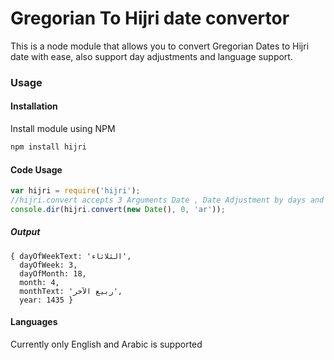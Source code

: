 Gregorian To Hijri date convertor
==========

This is a node module that allows you to convert Gregorian Dates to Hijri date with ease, also support day adjustments and language support.


### Usage 

#### Installation 
Install module using NPM 
```javascript
npm install hijri
```

#### Code Usage 

```javascript
var hijri = require('hijri');
//hijri.convert accepts 3 Arguments Date , Date Adjustment by days and language either 'ar': Arabic or 'en': English
console.dir(hijri.convert(new Date(), 0, 'ar'));
```
##### Output 
```console
{ dayOfWeekText: 'الثلاثاء',
  dayOfWeek: 3,
  dayOfMonth: 18,
  month: 4,
  monthText: 'ربيع الآخر',
  year: 1435 }
```
#### Languages
Currently only English and Arabic is supported
